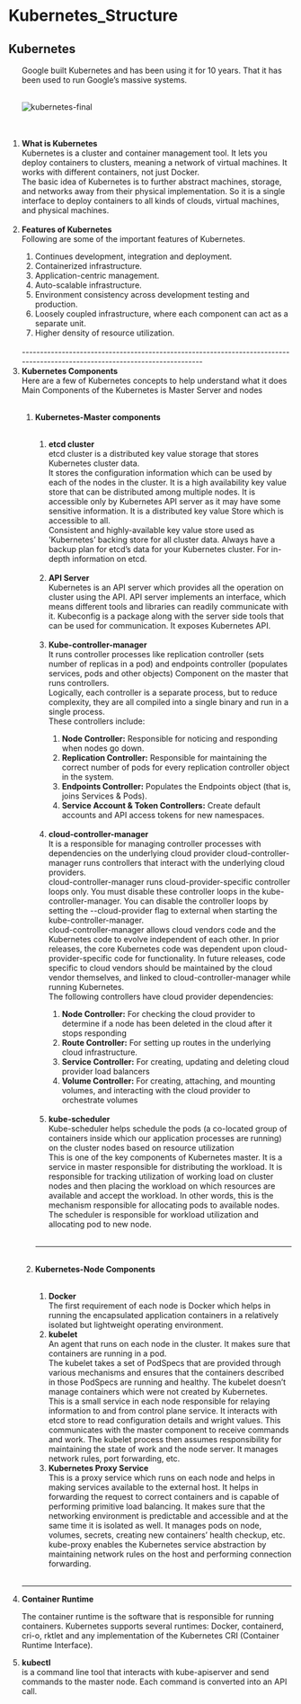 # Kubernetes_Structure

## Kubernetes
<ol>
Google built Kubernetes and has been using it for 10 years. That it has been used to run Google’s massive systems.</br></br>  

![kubernetes-final](https://user-images.githubusercontent.com/39157936/59428050-de739280-8df9-11e9-972a-eba41df3c670.jpg)

</br>
</br>

<li><strong>What is Kubernetes</strong></li>
Kubernetes is a cluster and container management tool. It lets you deploy containers to clusters, meaning a network of virtual machines. It works with different containers, not just Docker.</br>
The basic idea of Kubernetes is to further abstract machines, storage, and networks away from their physical implementation. So it is a single interface to deploy containers to all kinds of clouds, virtual machines, and physical machines.</br></br>


<li><strong>Features of Kubernetes</strong></li>
Following are some of the important features of Kubernetes.
</br>
<ol>
<li>Continues development, integration and deployment.</li>
<li>Containerized infrastructure.</li>
<li>Application-centric management.</li>
<li>Auto-scalable infrastructure.</li>
<li>Environment consistency across development testing and production.</li>
<li>Loosely coupled infrastructure, where each component can act as a separate unit.</li>
<li>Higher density of resource utilization.</li>
</ol>

</br>
----------------------------------------------------------------------------------------------------------------------------
</br>


<li><strong>Kubernetes Components</strong></li>
Here are a few of Kubernetes concepts to help understand what it does </br>
Main Components of the Kubernetes is Master Server and nodes </br></br>

<ol> 
<li><strong>Kubernetes-Master components</strong></li></br>

<ol>
<li><strong>etcd cluster</strong></li>
etcd cluster is a distributed key value storage that stores Kubernetes cluster data. </br>
It stores the configuration information which can be used by each of the nodes in the cluster. It is a high availability key value store that can be distributed among multiple nodes. It is accessible only by Kubernetes API server as it may have some sensitive information. It is a distributed key value Store which is accessible to all.</br>
Consistent and highly-available key value store used as 'Kubernetes’ backing store for all cluster data. Always have a backup plan for etcd’s data for your Kubernetes cluster. For in-depth information on etcd. </br></br>


<li><strong>API Server</strong></li>
Kubernetes is an API server which provides all the operation on cluster using the API. API server implements an interface, which means different tools and libraries can readily communicate with it. Kubeconfig is a package along with the server side tools that can be used for communication. It exposes Kubernetes API.</br></br>


<li><strong>Kube-controller-manager</strong></li>
It runs controller processes like replication controller (sets number of replicas in a pod) and endpoints controller (populates services, pods and other objects) Component on the master that runs controllers.</br>
Logically, each controller is a separate process, but to reduce complexity, they are all compiled into a single binary and run in a single process.</br>
These controllers include:
<ol>
<li><strong>Node Controller:</strong> Responsible for noticing and responding when nodes go down.</li>
<li><strong>Replication Controller:</strong> Responsible for maintaining the correct number of pods for every replication controller object in the system.</li>
<li><strong>Endpoints Controller:</strong> Populates the Endpoints object (that is, joins Services & Pods).</li>
<li><strong>Service Account & Token Controllers:</strong> Create default accounts and API access tokens for new namespaces.</li>
</ol></br>


<li><strong>cloud-controller-manager</strong></li>
It is a responsible for managing controller processes with dependencies on the underlying cloud provider
cloud-controller-manager runs controllers that interact with the underlying cloud providers.</br>
cloud-controller-manager runs cloud-provider-specific controller loops only. You must disable these controller loops in the kube-controller-manager. You can disable the controller loops by setting the --cloud-provider flag to external when starting the kube-controller-manager.</br>
cloud-controller-manager allows cloud vendors code and the Kubernetes code to evolve independent of each other. In prior releases, the core Kubernetes code was dependent upon cloud-provider-specific code for functionality. In future releases, code specific to cloud vendors should be maintained by the cloud vendor themselves, and linked to cloud-controller-manager while running Kubernetes.</br>
The following controllers have cloud provider dependencies:
<ol>
<li><strong>Node Controller:</strong> For checking the cloud provider to determine if a node has been deleted in the cloud after it stops responding</li>
<li><strong>Route Controller:</strong> For setting up routes in the underlying cloud infrastructure.</li>
<li><strong>Service Controller:</strong> For creating, updating and deleting cloud provider load balancers</li>
<li><strong>Volume Controller:</strong> For creating, attaching, and mounting volumes, and interacting with the cloud provider to orchestrate volumes</li>
</ol></br>


<li><strong>kube-scheduler</strong></li>
Kube-scheduler helps schedule the pods (a co-located group of containers inside which our application processes are running) on the cluster nodes based on resource utilization</br>
This is one of the key components of Kubernetes master. It is a service in master responsible for distributing the workload. It is responsible for tracking utilization of working load on cluster nodes and then placing the workload on which resources are available and accept the workload. In other words, this is the mechanism responsible for allocating pods to available nodes. The scheduler is responsible for workload utilization and allocating pod to new node.</br>
</ol>
</br>

-----------------------------------------------------------------------------------------------------------------------
</br>
<li><strong>Kubernetes-Node Components</li></strong></br>

<ol>
<li><strong>Docker</li></strong>
The first requirement of each node is Docker which helps in running the encapsulated application containers in a relatively isolated but lightweight operating environment.</br>


<li><strong>kubelet</li></strong>
An agent that runs on each node in the cluster. It makes sure that containers are running in a pod.</br>
The kubelet takes a set of PodSpecs that are provided through various mechanisms and ensures that the containers described in those PodSpecs are running and healthy. The kubelet doesn’t manage containers which were not created by Kubernetes.</br>
This is a small service in each node responsible for relaying information to and from control plane service. It interacts with etcd store to read configuration details and wright values. This communicates with the master component to receive commands and work. The kubelet process then assumes responsibility for maintaining the state of work and the node server. It manages network rules, port forwarding, etc.</br>


<li><strong>Kubernetes Proxy Service</li></strong>
This is a proxy service which runs on each node and helps in making services available to the external host. It helps in forwarding the request to correct containers and is capable of performing primitive load balancing. It makes sure that the networking environment is predictable and accessible and at the same time it is isolated as well. It manages pods on node, volumes, secrets, creating new containers’ health checkup, etc.
kube-proxy enables the Kubernetes service abstraction by maintaining network rules on the host and performing connection forwarding.
</ol>
</ol>
</br>

--------------------------------------------------------------------------------------------------------------------------

<li><strong>Container Runtime</li></strong>

The container runtime is the software that is responsible for running containers. Kubernetes supports several runtimes: Docker, containerd, cri-o, rktlet and any implementation of the Kubernetes CRI (Container Runtime Interface).</br>


<li><strong>kubectl</li></strong>
is a command line tool that interacts with kube-apiserver and send commands to the master node. Each command is converted into an API call.

</ol>            
